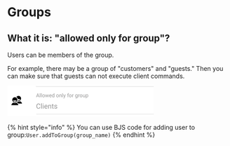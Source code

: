 # Groups

## What it is: "allowed only for group"?

Users can be members of the group. 

For example, there may be a group of "customers" and "guests." Then you can make sure that guests can not execute client commands.

![Group can be modified on command editing](../.gitbook/assets/image%20%2829%29.png)

{% hint style="info" %}
You can use BJS code for adding user to group:`User.addToGroup(group_name)` 
{% endhint %}







